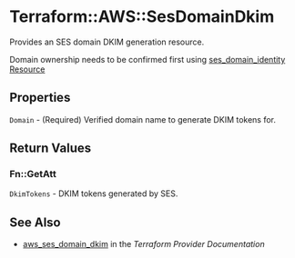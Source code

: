 # Terraform::AWS::SesDomainDkim

Provides an SES domain DKIM generation resource.

Domain ownership needs to be confirmed first using [ses_domain_identity Resource](/docs/providers/aws/r/ses_domain_identity.html)

## Properties

`Domain` - (Required) Verified domain name to generate DKIM tokens for.


## Return Values

### Fn::GetAtt

`DkimTokens` - DKIM tokens generated by SES.

## See Also

* [aws_ses_domain_dkim](https://www.terraform.io/docs/providers/aws/r/ses_domain_dkim.html) in the _Terraform Provider Documentation_